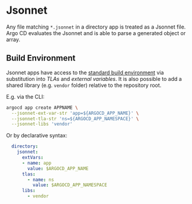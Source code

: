 # Jsonnet

Any file matching `*.jsonnet` in a directory app is treated as a Jsonnet file. Argo CD evaluates the Jsonnet and is able to parse a generated object or array.

## Build Environment

Jsonnet apps have access to the [standard build environment](build-environment.md) via substitution into *TLAs* and *external variables*.
It is also possible to add a shared library (e.g. `vendor` folder) relative to the repository root.

E.g. via the CLI:

```bash
argocd app create APPNAME \
  --jsonnet-ext-var-str 'app=${ARGOCD_APP_NAME}' \
  --jsonnet-tla-str 'ns=${ARGOCD_APP_NAMESPACE}' \
  --jsonnet-libs 'vendor'
```

Or by declarative syntax:

```yaml
  directory:
    jsonnet:
      extVars:
      - name: app
        value: $ARGOCD_APP_NAME
      tlas:
        - name: ns
          value: $ARGOCD_APP_NAMESPACE
      libs:
        - vendor
```
